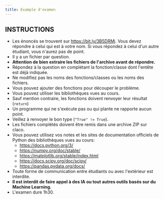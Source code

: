 ```yaml
---
title: Example d'examen
---
```


## INSTRUCTIONS

- Les énoncés se trouvent sur <https://bit.ly/3B5DRMj>. Vous devez répondre à
  celui qui est à votre nom. Si vous répondez à celui d'un autre étudiant,
  vous n'aurez pas de point.
- Il y a un fichier par question.
- **Attention de bien extraire les fichiers de l'archive avant de répondre.**
- Répondez à la question en complétant la fonction/classe dont l'entête est déjà indiquée.
- Ne modifiez pas les noms des fonctions/classes ou les noms des fichiers.
- Vous pouvez ajouter des fonctions pour découper le problème.
- Vous pouvez utiliser les bibliothèques vues au cours.
- Sauf mention contraire, les fonctions doivent renvoyer leur résultat (`return`)
- Un programme qui ne s'exécute pas ou qui plante ne rapporte aucun point.
- Veillez à renvoyer le bon type (`"True" != True`).
- Les fichiers complétés doivent être remis dans une archive ZIP sur claco.
- Vous pouvez utilisez vos notes et les sites de documentation officiels de Python des bibliothèques vues au cours:
  - https://docs.python.org/3/
  - https://numpy.org/doc/stable/
  - https://matplotlib.org/stable/index.html
  - https://docs.scipy.org/doc/scipy/
  - https://pandas.pydata.org/docs/
- Toute forme de communication entre étudiants ou avec l'extérieur est interdite.
- **Il est interdit de faire appel à des IA ou tout autres outils basés sur du Machine Learning.**
- L'examen dure 1h30.

